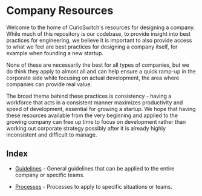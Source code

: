 # Company Resources

Welcome to the home of CurioSwitch's resources for designing a company. While much of this
repository is our codebase, to provide insight into best practices for engineering, we believe it is
important to also provide access to what we feel are best practices for designing a company itself,
for example when founding a new startup.

None of these are necessarily the best for all types of companies, but we do think they apply to
almost all and can help ensure a quick ramp-up in the corporate side while focusing on actual
development, the area where companies can provide real value.

The broad theme behind these practices is consistency - having a workforce that acts in a consistent
manner maximizes productivity and speed of development, essential for growing a startup. We hope
that having these resources available from the very beginning and applied to the growing company can
free up time to focus on development rather than working out corporate strategy possibly after it is
already highly inconsistent and difficult to manage.

## Index

- [Guidelines](./guidelines) - General guidelines that can be applied to the entire company or
specific teams.

- [Processes](./processes) - Processes to apply to specific situations or teams.
